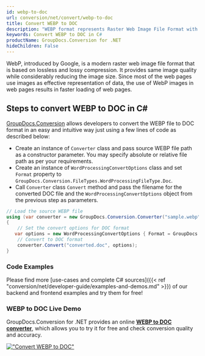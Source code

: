 ```yaml
---
id: webp-to-doc
url: conversion/net/convert/webp-to-doc
title: Convert WEBP to DOC
description: "WEBP format represents Raster Web Image File Format with .webp extension. Learn how to convert WEBP to DOC file programmatically in C# language using GroupDocs.Conversion for .NET library."
keywords: Convert WEBP to DOC in C#
productName: GroupDocs.Conversion for .NET
hideChildren: False
---
```


WebP, introduced by Google, is a modern raster web image file format that is based on lossless and lossy compression. It provides same image quality while considerably reducing the image size. Since most of the web pages use images as effective representation of data, the use of WebP images in web pages results in faster loading of web pages.

## Steps to convert WEBP to DOC in C#

[GroupDocs.Conversion](https://products.groupdocs.com/conversion/net) allows developers to convert the WEBP file to DOC format in an easy and intuitive way just using a few lines of code as described below:

* Create an instance of `Converter` class and pass source WEBP file path as a constructor parameter. You may specify absolute or relative file path as per your requirements. 
* Create an instance of `WordProcessingConvertOptions` class and set `Format` property to `GroupDocs.Conversion.FileTypes.WordProcessingFileType.Doc`.
* Call `Converter` class `Convert` method and pass the filename for the converted DOC file and the `WordProcessingConvertOptions` object from the previous step as parameters.

```csharp
// Load the source WEBP file
using (var converter = new GroupDocs.Conversion.Converter("sample.webp"))
{
    // Set the convert options for DOC format
   var options = new WordProcessingConvertOptions { Format = GroupDocs.Conversion.FileTypes.WordProcessingFileType.Doc };
    // Convert to DOC format
    converter.Convert("converted.doc", options);
}
```

### Code Examples

Please find more [use-cases and complete C# sources]({{< ref "conversion/net/developer-guide/examples-and-demos.md" >}}) of our backend and frontend examples and try them for free!

### WEBP to DOC Live Demo

GroupDocs.Conversion for .NET provides an online [**WEBP to DOC converter**](https://products.groupdocs.app/conversion/webp-to-doc), which allows you to try it for free and check conversion quality and accuracy.

[!["Convert WEBP to DOC"](conversion/net/images/convert-to-doc/convert-webp-to-doc.png)](https://products.groupdocs.app/conversion/webp-to-doc)